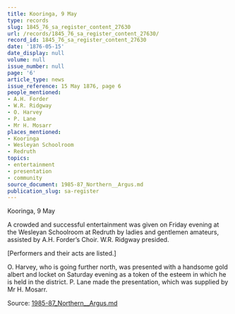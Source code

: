 ```yaml
---
title: Kooringa, 9 May
type: records
slug: 1845_76_sa_register_content_27630
url: /records/1845_76_sa_register_content_27630/
record_id: 1845_76_sa_register_content_27630
date: '1876-05-15'
date_display: null
volume: null
issue_number: null
page: '6'
article_type: news
issue_reference: 15 May 1876, page 6
people_mentioned:
- A.H. Forder
- W.R. Ridgway
- O. Harvey
- P. Lane
- Mr H. Mosarr
places_mentioned:
- Kooringa
- Wesleyan Schoolroom
- Redruth
topics:
- entertainment
- presentation
- community
source_document: 1985-87_Northern__Argus.md
publication_slug: sa-register
---
```


Kooringa, 9 May

A crowded and successful entertainment was given on Friday evening at the Wesleyan Schoolroom at Redruth by ladies and gentlemen amateurs, assisted by A.H. Forder’s Choir.  W.R. Ridgway presided.

[Performers and their acts are listed.]

O. Harvey, who is going further north, was presented with a handsome gold albert and locket on Saturday evening as a token of the esteem in which he is held in the district.  P. Lane made the presentation, which was supplied by Mr H. Mosarr.

Source: [1985-87_Northern__Argus.md](/downloads/markdown/1985-87_Northern__Argus.md)
